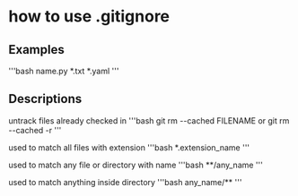 # how to use .gitignore

## Examples

'''bash
name.py
*.txt
*.yaml
'''

## Descriptions
untrack files already checked in
'''bash
git rm --cached FILENAME or git rm --cached -r
'''

used to match all files with extension
'''bash
*.extension_name
'''

used to match any file or directory with name
'''bash
**/any_name
'''
 
used to match anything inside directory
'''bash
any_name/**
'''
